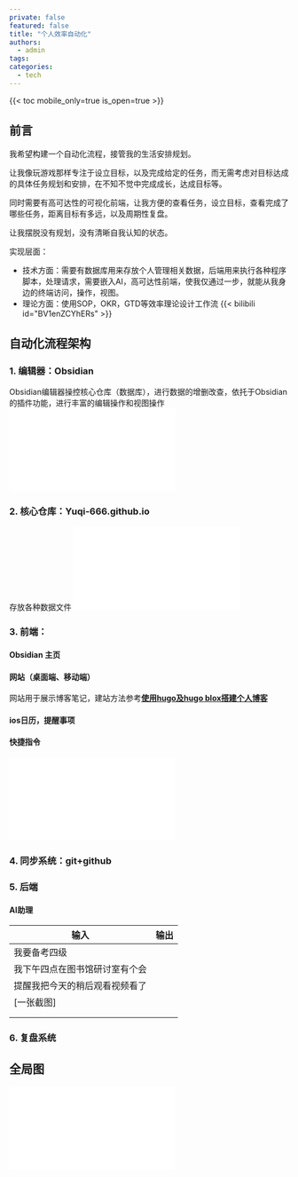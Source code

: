 ```yaml
---
private: false
featured: false
title: "个人效率自动化"
authors:
  - admin
tags:
categories:
  - tech
---
```

{{< toc mobile_only=true is_open=true >}}

## 前言

我希望构建一个自动化流程，接管我的生活安排规划。

让我像玩游戏那样专注于设立目标，以及完成给定的任务，而无需考虑对目标达成的具体任务规划和安排，在不知不觉中完成成长，达成目标等。

同时需要有高可达性的可视化前端，让我方便的查看任务，设立目标，查看完成了哪些任务，距离目标有多远，以及周期性复盘。

让我摆脱没有规划，没有清晰自我认知的状态。

实现层面：

- 技术方面：需要有数据库用来存放个人管理相关数据，后端用来执行各种程序脚本，处理请求，需要嵌入AI，高可达性前端，使我仅通过一步，就能从我身边的终端访问，操作，视图。
- 理论方面：使用SOP，OKR，GTD等效率理论设计工作流
{{< bilibili id="BV1enZCYhERs" >}}
## 自动化流程架构

### 1. 编辑器：Obsidian

Obsidian编辑器操控核心仓库（数据库），进行数据的增删改查，依托于Obsidian的插件功能，进行丰富的编辑操作和视图操作
![Drawing 2025-10-24 01.42.20.excalidraw](../../../../../static/_Excalidraw/Drawing%202025-10-24%2001.42.20.excalidraw.md)
### 2. 核心仓库：Yuqi-666.github.io

存放各种数据文件
![Drawing 2025-10-24 01.43.20.excalidraw](../../../../../static/_Excalidraw/Drawing%202025-10-24%2001.43.20.excalidraw.md)
### 3. 前端：
#### Obsidian 主页
#### 网站（桌面端、移动端）
网站用于展示博客笔记，建站方法参考[**使用hugo及hugo blox搭建个人博客**](/note/tech/personal-blog)
#### ios日历，提醒事项
#### 快捷指令

![Drawing 2025-10-24 01.46.44.excalidraw](../../../../../static/_Excalidraw/Drawing%202025-10-24%2001.46.44.excalidraw.md)




### 4. 同步系统：git+github

### 5. 后端

#### AI助理

| 输入              | 输出  |
| --------------- | --- |
| 我要备考四级          |     |
| 我下午四点在图书馆研讨室有个会 |     |
| 提醒我把今天的稍后观看视频看了 |     |
| [一张截图]          |     |
|                 |     |
|                 |     |

### 6. 复盘系统




## 全局图

![Drawing 2025-10-03 20.18.48.excalidraw](../../../../../static/_Excalidraw/Drawing%202025-10-03%2020.18.48.excalidraw.md)

